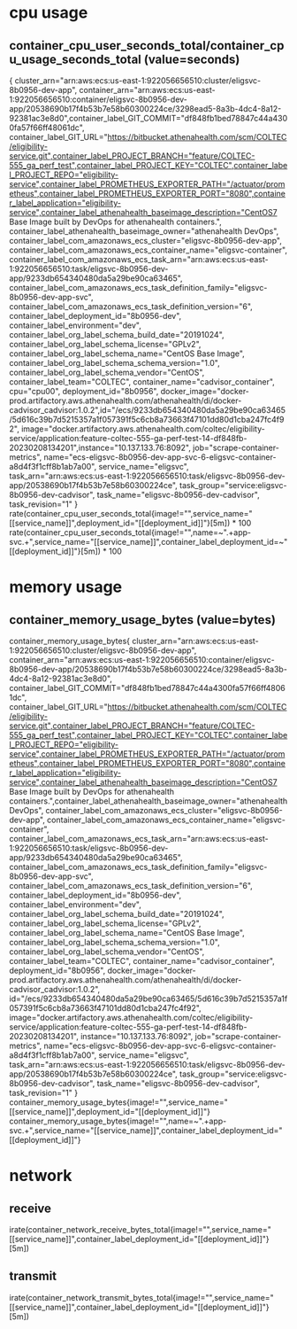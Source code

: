 <!-- container -->

# cpu usage

## container_cpu_user_seconds_total/container_cpu_usage_seconds_total (value=seconds)
{
	cluster_arn="arn:aws:ecs:us-east-1:922056656510:cluster/eligsvc-8b0956-dev-app",
	container_arn="arn:aws:ecs:us-east-1:922056656510:container/eligsvc-8b0956-dev-app/20538690b17f4b53b7e58b60300224ce/3298ead5-8a3b-4dc4-8a12-92381ac3e8d0",container_label_GIT_COMMIT="df848fb1bed78847c44a4300fa57f66ff48061dc",
	container_label_GIT_URL="https://bitbucket.athenahealth.com/scm/COLTEC/eligibility-service.git",container_label_PROJECT_BRANCH="feature/COLTEC-555_ga_perf_test",container_label_PROJECT_KEY="COLTEC",container_label_PROJECT_REPO="eligibility-service",container_label_PROMETHEUS_EXPORTER_PATH="/actuator/prometheus",container_label_PROMETHEUS_EXPORTER_PORT="8080",container_label_application="eligibility-service",container_label_athenahealth_baseimage_description="CentOS7 Base Image built by DevOps for athenahealth containers.",
	container_label_athenahealth_baseimage_owner="athenahealth DevOps",
	container_label_com_amazonaws_ecs_cluster="eligsvc-8b0956-dev-app",
	container_label_com_amazonaws_ecs_container_name="eligsvc-container",
	container_label_com_amazonaws_ecs_task_arn="arn:aws:ecs:us-east-1:922056656510:task/eligsvc-8b0956-dev-app/9233db654340480da5a29be90ca63465",
	container_label_com_amazonaws_ecs_task_definition_family="eligsvc-8b0956-dev-app-svc", <!-- data -->
	container_label_com_amazonaws_ecs_task_definition_version="6",
	container_label_deployment_id="8b0956-dev",
	container_label_environment="dev",
	container_label_org_label_schema_build_date="20191024",
	container_label_org_label_schema_license="GPLv2",
	container_label_org_label_schema_name="CentOS Base Image",
	container_label_org_label_schema_schema_version="1.0",
	container_label_org_label_schema_vendor="CentOS",
	container_label_team="COLTEC",
	container_name="cadvisor_container", <!-- always same? -->
	cpu="cpu00",
	deployment_id="8b0956", <!-- query -->
	docker_image="docker-prod.artifactory.aws.athenahealth.com/athenahealth/di/docker-cadvisor_cadvisor:1.0.2",id="/ecs/9233db654340480da5a29be90ca63465/5d616c39b7d5215357a1f057391f5c6cb8a73663f47101dd80d1cba247fc4f92",
	image="docker.artifactory.aws.athenahealth.com/coltec/eligibility-service/application:feature-coltec-555-ga-perf-test-14-df848fb-20230208134201",instance="10.137.133.76:8092",
	job="scrape-container-metrics", <!-- always same? -->
	name="ecs-eligsvc-8b0956-dev-app-svc-6-eligsvc-container-a8d4f3f1cff8b1ab7a00", <!-- data -->
	service_name="eligsvc", <!-- query -->
	task_arn="arn:aws:ecs:us-east-1:922056656510:task/eligsvc-8b0956-dev-app/20538690b17f4b53b7e58b60300224ce",
	task_group="service:eligsvc-8b0956-dev-cadvisor",
	task_name="eligsvc-8b0956-dev-cadvisor",
	task_revision="1"
}
rate(container_cpu_user_seconds_total{image!="",service_name="[[service_name]]",deployment_id="[[deployment_id]]"}[5m]) * 100
rate(container_cpu_user_seconds_total{image!="",name=~".+app-svc.+",service_name="[[service_name]]",container_label_deployment_id=~"[[deployment_id]]"}[5m]) * 100

# memory usage

## container_memory_usage_bytes (value=bytes)
container_memory_usage_bytes{
	cluster_arn="arn:aws:ecs:us-east-1:922056656510:cluster/eligsvc-8b0956-dev-app",
	container_arn="arn:aws:ecs:us-east-1:922056656510:container/eligsvc-8b0956-dev-app/20538690b17f4b53b7e58b60300224ce/3298ead5-8a3b-4dc4-8a12-92381ac3e8d0",
	container_label_GIT_COMMIT="df848fb1bed78847c44a4300fa57f66ff48061dc",
	container_label_GIT_URL="https://bitbucket.athenahealth.com/scm/COLTEC/eligibility-service.git",container_label_PROJECT_BRANCH="feature/COLTEC-555_ga_perf_test",container_label_PROJECT_KEY="COLTEC",container_label_PROJECT_REPO="eligibility-service",container_label_PROMETHEUS_EXPORTER_PATH="/actuator/prometheus",container_label_PROMETHEUS_EXPORTER_PORT="8080",container_label_application="eligibility-service",container_label_athenahealth_baseimage_description="CentOS7 Base Image built by DevOps for athenahealth containers.",container_label_athenahealth_baseimage_owner="athenahealth DevOps",
	container_label_com_amazonaws_ecs_cluster="eligsvc-8b0956-dev-app",
	container_label_com_amazonaws_ecs_container_name="eligsvc-container",
	container_label_com_amazonaws_ecs_task_arn="arn:aws:ecs:us-east-1:922056656510:task/eligsvc-8b0956-dev-app/9233db654340480da5a29be90ca63465",
	container_label_com_amazonaws_ecs_task_definition_family="eligsvc-8b0956-dev-app-svc", <!-- data -->
	container_label_com_amazonaws_ecs_task_definition_version="6",
	container_label_deployment_id="8b0956-dev",
	container_label_environment="dev",
	container_label_org_label_schema_build_date="20191024",
	container_label_org_label_schema_license="GPLv2",
	container_label_org_label_schema_name="CentOS Base Image",
	container_label_org_label_schema_schema_version="1.0",
	container_label_org_label_schema_vendor="CentOS",
	container_label_team="COLTEC",
	container_name="cadvisor_container", <!-- always same? -->
	deployment_id="8b0956", <!-- query -->
	docker_image="docker-prod.artifactory.aws.athenahealth.com/athenahealth/di/docker-cadvisor_cadvisor:1.0.2",
	id="/ecs/9233db654340480da5a29be90ca63465/5d616c39b7d5215357a1f057391f5c6cb8a73663f47101dd80d1cba247fc4f92",
	image="docker.artifactory.aws.athenahealth.com/coltec/eligibility-service/application:feature-coltec-555-ga-perf-test-14-df848fb-20230208134201",
	instance="10.137.133.76:8092",
	job="scrape-container-metrics", <!-- always same? -->
	name="ecs-eligsvc-8b0956-dev-app-svc-6-eligsvc-container-a8d4f3f1cff8b1ab7a00", <!-- data -->
	service_name="eligsvc", <!-- query -->
	task_arn="arn:aws:ecs:us-east-1:922056656510:task/eligsvc-8b0956-dev-app/20538690b17f4b53b7e58b60300224ce",
	task_group="service:eligsvc-8b0956-dev-cadvisor",
	task_name="eligsvc-8b0956-dev-cadvisor",
	task_revision="1"
}
container_memory_usage_bytes{image!="",service_name="[[service_name]]",deployment_id="[[deployment_id]]"}
container_memory_usage_bytes{image!="",name=~".+app-svc.+",service_name="[[service_name]]",container_label_deployment_id="[[deployment_id]]"}

# network

## receive
irate(container_network_receive_bytes_total{image!="",service_name="[[service_name]]",container_label_deployment_id="[[deployment_id]]"}[5m])

## transmit
irate(container_network_transmit_bytes_total{image!="",service_name="[[service_name]]",container_label_deployment_id="[[deployment_id]]"}[5m])
